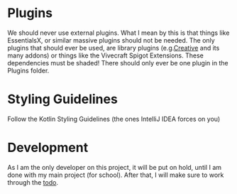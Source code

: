 # Plugins
We should never use external plugins. What I mean by this is that things like EssentialsX,
or similar massive plugins should not be needed. The only plugins that should ever be used,
are library plugins (e.g.[Creative](https://github.com/unnamed/creative) and its many addons) or things like the Vivecraft Spigot Extensions.
These dependencies must be shaded! There should only ever be one plugin in the Plugins folder.
# Styling Guidelines
Follow the Kotlin Styling Guidelines (the ones IntelliJ IDEA forces on you)
# Development
As I am the only developer on this project, it will be put on hold, until I am done with my main project (for school).
After that, I will make sure to work through the [todo](TODO.md).
